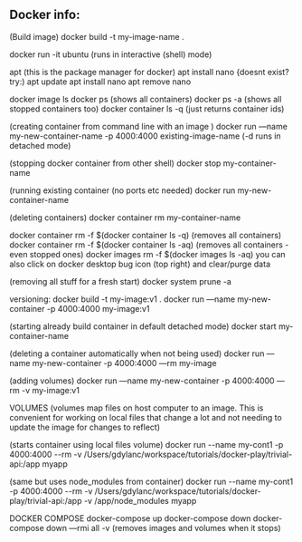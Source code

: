 ## Docker info:
(Build image)
docker build -t my-image-name .


docker run -it ubuntu  (runs in interactive (shell) mode)

apt (this is the package manager for docker)
apt install nano
{doesnt exist? try:)
apt update
apt install nano
apt remove nano



docker image ls
docker ps     (shows all containers)
docker ps -a   (shows all stopped containers too)
docker container ls -q    (just returns container ids)

(creating container from command line with an image )
docker run —name my-new-container-name -p 4000:4000 existing-image-name (-d runs in detached mode)

(stopping docker container from other shell)
docker stop my-container-name

(running existing container (no ports etc needed)
docker run my-new-container-name

(deleting containers)
docker container rm my-container-name





docker container rm -f $(docker container ls -q)      (removes all containers)
docker container rm -f $(docker container ls -aq)      (removes all containers - even stopped ones)
docker images rm -f $(docker images ls -aq) 
you can also click on docker desktop bug icon (top right) and clear/purge data

(removing all stuff for a fresh start)
docker system prune -a


versioning:
docker build -t my-image:v1 .
docker run —name my-new-container -p 4000:4000 my-image:v1


(starting already build container in default detached mode)
docker start my-container-name

(deleting a container automatically when not being used)
docker run —name my-new-container -p 4000:4000 —rm my-image


(adding volumes)
docker run —name my-new-container -p 4000:4000 —rm -v my-image:v1

VOLUMES 
(volumes map files on host computer to an image. This is convenient for working on local files that change a lot and not needing to update the image for changes to reflect)

(starts container using local files volume)
docker run --name my-cont1 -p 4000:4000 --rm -v /Users/gdylanc/workspace/tutorials/docker-play/trivial-api:/app  myapp

(same but uses node_modules from container)
docker run --name my-cont1 -p 4000:4000 --rm -v /Users/gdylanc/workspace/tutorials/docker-play/trivial-api:/app -v /app/node_modules myapp


DOCKER COMPOSE
docker-compose up
docker-compose down 
docker-compose down —rmi all -v (removes images and volumes when it stops)

